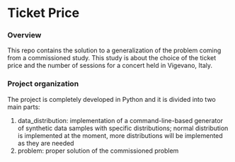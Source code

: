 # Ticket Price

### Overview
This repo contains the solution to a generalization of the problem coming from a commissioned study. This study is about the choice of the ticket price and the number of sessions for a concert held in Vigevano, Italy.

### Project organization
The project is completely developed in Python and it is divided into two main parts: 
1. data_distribution: implementation of a command-line-based generator of synthetic data samples with specific distributions; normal distribution is implemented at the moment, more distributions will be implemented as they are needed
2. problem: proper solution of the commissioned problem
